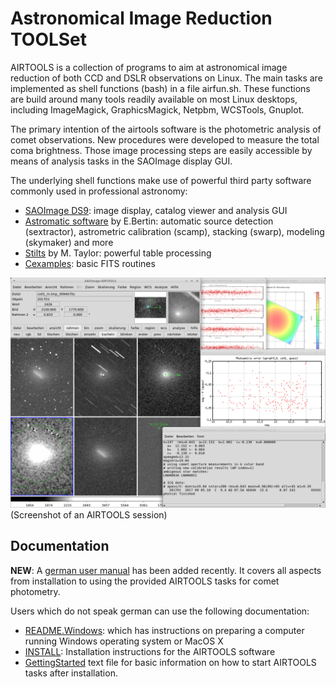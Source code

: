 
# Astronomical Image Reduction TOOLSet

AIRTOOLS is a collection of programs to aim at astronomical image reduction
of both CCD and DSLR observations on Linux. The main tasks are implemented as
shell functions (bash) in a file airfun.sh. These functions are build
around many tools readily available on most Linux desktops, including
ImageMagick, GraphicsMagick, Netpbm, WCSTools, Gnuplot.

The primary intention of the airtools software is the photometric analysis
of comet observations. New procedures were developed to measure the total coma
brightness. Those image processing steps are easily accessible by means of
analysis tasks in the SAOImage display GUI.

The underlying shell functions make use of powerful third party software
commonly used in professional astronomy:
- [SAOImage DS9](http://ds9.si.edu/site/Home.html): image display, catalog
  viewer and analysis GUI
- [Astromatic software](http://www.astromatic.net) by E.Bertin: automatic source
  detection (sextractor), astrometric calibration (scamp), stacking (swarp),
  modeling (skymaker) and more
- [Stilts](http://www.starlink.ac.uk/stilts/) by M. Taylor: powerful table
  processing
- [Cexamples](http://heasarc.gsfc.nasa.gov/docs/software/fitsio/cexamples.html):
  basic FITS routines

<img src="doc/images/splash.png" alt="AIRTOOLS in action" width="800" />
(Screenshot of an AIRTOOLS session)

## Documentation

**NEW**: A [german user manual](doc/manual-de.md) has been added recently. It
covers all aspects from installation to using the provided AIRTOOLS tasks for
comet photometry.

Users which do not speak german can use the following documentation:
- [README.Windows](doc/README.Windows.md): which has instructions on preparing
  a computer running Windows operating system or MacOS X
- [INSTALL](INSTALL.md): Installation instructions for the AIRTOOLS software
- [GettingStarted](doc/GettingStarted.txt) text file for
  basic information on how to start AIRTOOLS tasks after installation.

